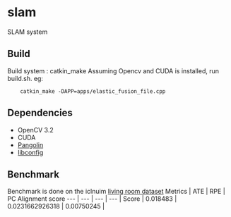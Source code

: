 # slam
SLAM system

## Build
Build system : catkin_make
Assuming Opencv and CUDA is installed, run build.sh.
eg:
```
	catkin_make -DAPP=apps/elastic_fusion_file.cpp
```

## Dependencies 
* OpenCV 3.2
* CUDA
* [Pangolin](https://github.com/stevenlovegrove/Pangolin)
* [libconfig](https://github.com/hyperrealm/libconfig.git)

## Benchmark
Benchmark is done on the iclnuim [living room dataset](http://www.doc.ic.ac.uk/~ahanda/living_room_traj0_frei_png.tar.gz)
Metrics | ATE | RPE | PC Alignment score
--- | --- | --- | --- |
Score | 0.018483 | 0.0231662926318 | 0.00750245 | 
